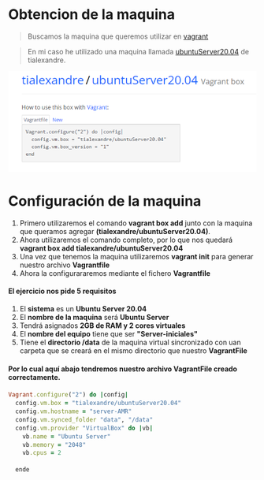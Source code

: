 # Obtencion de la maquina

> Buscamos la maquina que queremos utilizar en [vagrant](https://portal.cloud.hashicorp.com/vagrant/discover)

> En mi caso he utilizado una maquina llamada [ubuntuServer20.04](https://app.vagrantup.com/tialexandre/boxes/ubuntuServer20.04) de tialexandre.


![img](imagenes/vagrant.png) 

# Configuración de la maquina

1. Primero utilizaremos el comando **vagrant box add** junto con la maquina que queramos agregar **(tialexandre/ubuntuServer20.04)**.
2. Ahora utilizaremos el comando completo, por lo que nos quedará **vagrant box add tialexandre/ubuntuServer20.04** 
3. Una vez que tenemos la maquina utilizaremos **vagrant init** para generar nuestro archivo **Vagrantfile** 
4. Ahora la configurararemos mediante el fichero **Vagrantfile** 


 #### El ejercicio nos pide 5 requisitos

 1. El **sistema** es un **Ubuntu Server 20.04**
 2. El **nombre de la maquina** será **Ubuntu Server**
 3. Tendrá asignados **2GB de RAM y 2 cores virtuales**
 4. El **nombre del equipo** tiene que ser **"Server-iniciales"**
 5. Tiene el **directorio /data** de la maquina virtual sincronizado con uan carpeta que se creará en el mismo directorio que nuestro **VagrantFile** 

#### Por lo cual aquí abajo tendremos nuestro archivo **VagrantFile** creado correctamente.

```ruby
Vagrant.configure("2") do |config|
  config.vm.box = "tialexandre/ubuntuServer20.04"
  config.vm.hostname = "server-AMR"
  config.vm.synced_folder "data", "/data"
  config.vm.provider "VirtualBox" do |vb|
    vb.name = "Ubuntu Server"
    vb.memory = "2048"
    vb.cpus = 2
    
  ende
```